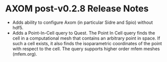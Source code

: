 AXOM post-v0.2.8 Release Notes
==============================

* Adds ability to configure Axom (in particular Sidre and Spio) without hdf5. 
* Adds a Point-In-Cell query to Quest.  The Point In Cell query finds the cell
  in a computational mesh that contains an arbitrary point in space.
  If such a cell exists, it also finds the isoparametric coordinates of the 
  point with respect to the cell. The query supports higher order
  mfem meshes (mfem.org).
